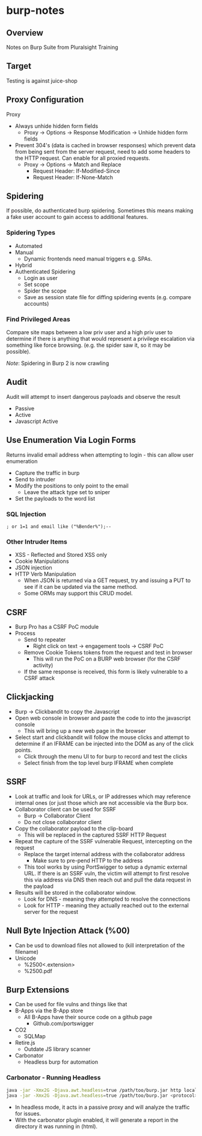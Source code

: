 # burp-notes
## Overview
Notes on Burp Suite from Pluralsight Training
## Target
Testing is against juice-shop

## Proxy Configuration
Proxy
* Always unhide hidden form fields
	* Proxy -> Options -> Response Modification -> Unhide hidden form fields
* Prevent 304's (data is cached in browser responses) which prevent data from being sent from the server request, need to add some headers to the HTTP request. Can enable for all proxied requests.
	* Proxy -> Options -> Match and Replace
		* Request Header: If-Modified-Since
		* Request Header: If-None-Match
## Spidering
If possible, do authenticated burp spidering. Sometimes this means making a fake user account to gain access to additional features.

### Spidering Types
* Automated
* Manual
	* Dynamic frontends need manual triggers e.g. SPAs.
* Hybrid
* Authenticated Spidering
	* Login as user
	* Set scope
	* Spider the scope
	* Save as session state file for diffing spidering events (e.g. compare accounts)

### Find Privileged Areas
Compare site maps between a low priv user and a high priv user to determine if there is anything that would represent a privilege escalation via something like force browsing. (e.g. the spider saw it, so it may be possible).

*Note*: Spidering in Burp 2 is now crawling

## Audit
Audit will attempt to insert dangerous payloads and observe the result
* Passive
* Active
* Javascript Active

## Use Enumeration Via Login Forms
Returns invalid email address when attempting to login - this can allow user enumeration
* Capture the traffic in burp
* Send to intruder
* Modify the positions to only point to the email
	* Leave the attack type set to sniper
* Set the payloads to the word list

### SQL Injection
`; or 1=1 and email like ("%Bender%");--`

### Other Intruder Items
* XSS - Reflected and Stored XSS only
* Cookie Manipulations
* JSON injection
* HTTP Verb Manipulation
	* When JSON is returned via a GET request, try and issuing a PUT to see if it can be updated via the same method. 
	* Some ORMs may support this CRUD model.

## CSRF
* Burp Pro has a CSRF PoC module
* Process
	* Send to repeater
		* Right click on text -> engagement tools -> CSRF PoC
	* Remove Cookie Tokens tokens from the request and test in browser
		* This will run the PoC on a BURP web browser (for the CSRF activity)
	* If the same response is received, this form is likely vulnerable to a CSRF attack
## Clickjacking
* Burp -> Clickbandit to copy the Javascript
* Open web console in browser and paste the code to into the javascript console
	* This will bring up a new web page in the browser
* Select start and clickbandit will follow the mouse clicks and attempt to determine if an IFRAME can be injected into the DOM as any of the click points.
	* Click through the menu UI to for burp to record and test the clicks
	* Select finish from the top level burp IFRAME when complete
## SSRF
* Look at traffic and look for URLs, or IP addresses which may reference internal ones (or just those which are not accessible via the Burp box.
* Collaborator client can be used for SSRF
	* Burp -> Collaborator Client
	* Do not close collaborator client
* Copy the collaborator payload to the clip-board
	* This will be replaced in the captured SSRF HTTP Request
* Repeat the capture of the SSRF vulnerable Request, intercepting on the request
	* Replace the target internal address with the collaborator address
		* Make sure to pre-pend HTTP to the address
	* This tool works by using PortSwigger to setup a dynamic external URL. If there is an SSRF vuln, the victim will attempt to first resolve this via address via DNS then reach out and pull the data request in the payload
* Results will be stored in the collaborator window.
	* Look for DNS - meaning they attempted to resolve the connections
	* Look for HTTP - meaning they actually reached out to the external server for the request

## Null Byte Injection Attack (%00)
* Can be usd to download files not allowed to (kill interpretation of the filename)
* Unicode
	* %2500<.extension>
	* %2500.pdf

## Burp Extensions
* Can be used for file vulns and things like that
* B-Apps via the B-App store
	* All B-Apps have their source code on a github page
		* Github.com/portswigger
* CO2
	* SQLMap
* Retire.js
	* Outdate JS library scanner
* Carbonator
	* Headless burp for automation

### Carbonator - Running Headless
```bash
java -jar -Xmx2G -Djava.awt.headless=true /path/too/burp.jar http localhost 3000 /
java -jar -Xmx2G -Djava.awt.headless=true /path/too/burp.jar <protocol> <host> <port> <folder>
```
* In headless mode, it acts in a passive proxy and will analyze the traffic for issues. 
* With the carbonator plugin enabled, it will generate a report in the directory it was running in (html).
